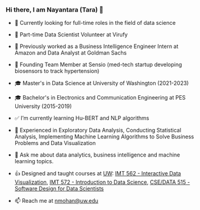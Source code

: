 ### Hi there, I am Nayantara (Tara) 👋

- :memo: Currently looking for full-time roles in the field of data science
- 🔭 Part-time Data Scientist Volunteer at Virufy
- :file_folder: Previously worked as a Business Intelligence Engineer Intern at Amazon and Data Analyst at Goldman Sachs
- 🌱 Founding Team Member at Sensio (med-tech startup developing biosensors to track hypertension)
- :mortar_board: Master's in Data Science at University of Washington (2021-2023)
- :mortar_board: Bachelor's in Electronics and Communication Engineering at PES University (2015-2019)

- :white_check_mark: I’m currently learning Hu-BERT and NLP algorithms
- :100: Experienced in Exploratory Data Analysis, Conducting Statistical Analysis, Implementing Machine Learning Algorithms to Solve Business Problems and Data Visualization
- 💬 Ask me about data analytics, business intelligence and machine learning topics.
- :thumbsup: Designed and taught courses at [UW](https://www.washington.edu): [IMT 562 - Interactive Data Visualization](https://www.washington.edu/students/crscat/imt.html), [IMT 572 - Introduction to Data Science](https://www.washington.edu/students/crscat/imt.html), [CSE/DATA 515 - Software Design for Data Scientists](https://uwdata515.github.io)
- 📫 Reach me at nmohan@uw.edu




